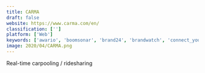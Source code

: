 ```yaml
---
title: CARMA
draft: false 
website: https://www.carma.com/en/
classification: ['']
platform: ['Web']
keywords: ['awario', 'boomsonar', 'brand24', 'brandwatch', 'connect_your_commute_with_scoop', 'germin8', 'hootsuite', 'intutel', 'mediatoolkit', 'meltwater', 'nuvi', 'notify', 'radarly_by_linkfluence', 'scrm_cloud', 'snaprides', 'tagboard', 'zenbu', 'mention', 'turbosmtp']
image: 2020/04/CARMA.png
---
```

Real-time carpooling / ridesharing